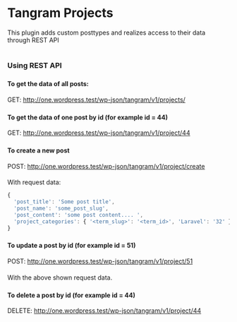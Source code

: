 # Tangram Projects
This plugin adds custom posttypes and realizes access to their data through REST API 
#
### Using REST API
###
#### To get the data of all posts:
GET: http://one.wordpress.test/wp-json/tangram/v1/projects/
###
#### To get the data of one post by id (for example id = 44)
GET: http://one.wordpress.test/wp-json/tangram/v1/project/44
###
#### To create a new post
POST: http://one.wordpress.test/wp-json/tangram/v1/project/create
####
With request data:
```js
{
  'post_title': 'Some post title',
  'post_name': 'some_post_slug',
  'post_content': 'some post content.... ',
  'project_categories': { '<term_slug>': '<term_id>', 'Laravel': '32' }
}
```
###
#### To update a post by id (for example id = 51)
POST: http://one.wordpress.test/wp-json/tangram/v1/project/51
####
With the above shown request data.
###
#### To delete a post by id (for example id = 44)
DELETE: http://one.wordpress.test/wp-json/tangram/v1/project/44
